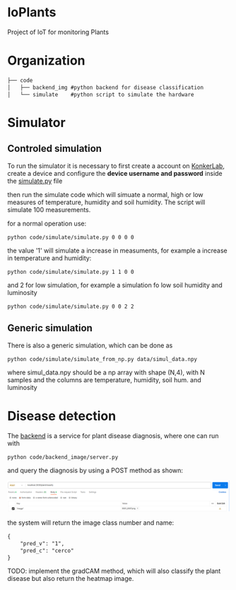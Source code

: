 # IoPlants

Project of IoT for monitoring Plants


# Organization

```
├── code
│   ├── backend_img #python backend for disease classification
│   └── simulate    #python script to simulate the hardware
```


# Simulator

## Controled simulation

To run the simulator it is necessary to first create a account on [KonkerLab](), create a device and configure the **device username and password** inside the [simulate.py](code/simulate/simulate.py) file

then run the simulate code which will simuate a normal, high or low measures of temperature, humidity and soil humidity. The script will simulate 100 measurements.

for a normal operation use:

```
python code/simulate/simulate.py 0 0 0 0
```

the value '1' will simulate a increase in measuments, for example a increase in temperature and humidity:

```
python code/simulate/simulate.py 1 1 0 0
```

and 2 for low simulation, for example a simulation fo low soil humidity and luminosity

```
python code/simulate/simulate.py 0 0 2 2
```

## Generic simulation

There is also a generic simulation, which can be done as

```
python code/simulate/simulate_from_np.py data/simul_data.npy
```

where simul_data.npy should be a np array with shape (N,4), with N samples and the columns are temperature, humidity, soil hum. and luminosity


# Disease detection


The [backend](code/backend_img) is a service for plant disease diagnosis, where one can run with

```
python code/backend_image/server.py
```

and query the diagnosis by using a POST method as shown:

![postman](data/postman.png)

the system will return the image class number and name:


```
{
    "pred_v": "1",
    "pred_c": "cerco"
}
```


TODO: implement the gradCAM method, which will also classify the plant disease but also return the heatmap image.